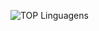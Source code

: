![TOP Linguagens](https://github-readme-stats.vercel.app/api/top-langs/?username=RodrigoZonzin&layout=compact&theme=dracula&hide="jupyter%20notebook")
